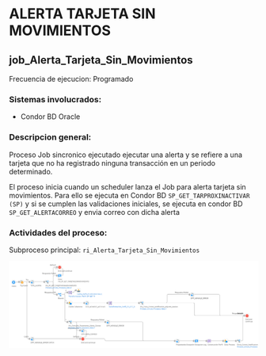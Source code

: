 # ALERTA TARJETA SIN MOVIMIENTOS

## job_Alerta_Tarjeta_Sin_Movimientos

Frecuencia de ejecucion: Programado

### Sistemas involucrados: 

- Condor BD Oracle


### Descripcion general:
Proceso Job sincronico ejecutado ejecutar una alerta y se refiere a una tarjeta que no ha registrado ninguna transacción en un periodo determinado.   



El proceso inicia cuando un scheduler lanza el Job para alerta tarjeta sin movimientos. Para ello se ejecuta en Condor BD `SP_GET_TARPROXINACTIVAR (SP)` y si se cumplen las validaciones iniciales, se ejecuta en condor BD `SP_GET_ALERTACORREO` y envia correo con dicha alerta




### Actividades del proceso: 
Subproceso principal: `ri_Alerta_Tarjeta_Sin_Movimientos`

![alt text](assets/ri_Alerta_Tarjeta_Sin_Movimientos.png)



